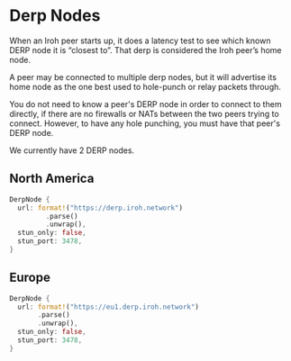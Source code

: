 # Derp Nodes

When an Iroh peer starts up, it does a latency test to see which known DERP node it is “closest to”. That derp is considered the Iroh peer’s home node.

A peer may be connected to multiple derp nodes, but it will advertise its home node as the one best used to hole-punch or relay packets through.

You do not need to know a peer's DERP node in order to connect to them directly, if there are no firewalls or NATs between the two peers trying to connect. However, to have any hole punching, you must have that peer's DERP node.

We currently have 2 DERP nodes.

## North America

```rust
DerpNode {
  url: format!("https://derp.iroh.network")
         .parse()
         .unwrap(),
  stun_only: false,
  stun_port: 3478,
}
```

## Europe

```rust
DerpNode {
  url: format!("https://eu1.derp.iroh.network")
       .parse()
       .unwrap(),
  stun_only: false,
  stun_port: 3478,
}
```
